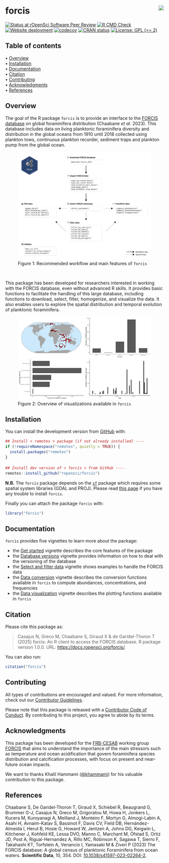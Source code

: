 
<!-- README.md is generated from README.Rmd. Please edit that file -->

# forcis <img src="man/figures/logo.png" height="120px" align="right" style="float:right; height:120px;"/>

<!-- badges: start -->

[![Status at rOpenSci Software Peer
Review](https://badges.ropensci.org/660_status.svg)](https://github.com/ropensci/software-review/issues/660)
[![R CMD
Check](https://github.com/ropensci/forcis/actions/workflows/R-CMD-check.yaml/badge.svg)](https://github.com/ropensci/forcis/actions/workflows/R-CMD-check.yaml)
[![Website
deployment](https://github.com/ropensci/forcis/actions/workflows/pkgdown.yaml/badge.svg)](https://github.com/ropensci/forcis/actions/workflows/pkgdown.yaml)
[![codecov](https://codecov.io/gh/ropensci/forcis/branch/master/graph/badge.svg)](https://codecov.io/gh/ropensci/forcis)
[![CRAN
status](https://www.r-pkg.org/badges/version/forcis)](https://CRAN.R-project.org/package=forcis)
[![License: GPL (\>=
2)](https://img.shields.io/badge/License-GPL%20%28%3E%3D%202%29-blue.svg)](https://choosealicense.com/licenses/gpl-2.0/)
<!-- badges: end -->

## Table of contents

<p align="left">
• <a href="#overview">Overview</a><br> •
<a href="#installation">Installation</a><br> •
<a href="#documentation">Documentation</a><br> •
<a href="#citation">Citation</a><br> •
<a href="#contributing">Contributing</a><br> •
<a href="#acknowledgments">Acknowledgments</a><br> •
<a href="#references">References</a>
</p>

## Overview

The goal of the R package `forcis` is to provide an interface to the
[FORCIS database](https://zenodo.org/doi/10.5281/zenodo.7390791) on
global foraminifera distribution (Chaabane *et al.* 2023). This database
includes data on living planktonic foraminifera diversity and
distribution in the global oceans from 1910 until 2018 collected using
plankton tows, continuous plankton recorder, sediment traps and plankton
pump from the global ocean.

<figure>
<img src="man/figures/workflow.png"
alt="Figure 1: Recommended workflow and main features of forcis" />
<figcaption aria-hidden="true">Figure 1: Recommended workflow and main
features of <code>forcis</code></figcaption>
</figure>

<br/>

This package has been developed for researchers interested in working
with the FORCIS database, even without advanced R skills. It provides
basic functions to facilitate the handling of this large database,
including functions to download, select, filter, homogenize, and
visualize the data. It also enables users to explore the spatial
distribution and temporal evolution of planktonic foraminifera.

<figure>
<img src="man/figures/visualization.png"
alt="Figure 2: Overview of visualizations available in forcis" />
<figcaption aria-hidden="true">Figure 2: Overview of visualizations
available in <code>forcis</code></figcaption>
</figure>

## Installation

You can install the development version from
[GitHub](https://github.com/) with:

``` r
## Install < remotes > package (if not already installed) ----
if (!requireNamespace("remotes", quietly = TRUE)) {
  install.packages("remotes")
}

## Install dev version of < forcis > from GitHub ----
remotes::install_github("ropensci/forcis")
```

**N.B.** The `forcis` package depends on the
[`sf`](https://r-spatial.github.io/sf/) package which requires some
spatial system libraries (GDAL and PROJ). Please read [this
page](https://github.com/r-spatial/sf?tab=readme-ov-file#installing) if
you have any trouble to install `forcis`.

Finally you can attach the package `forcis` with:

``` r
library("forcis")
```

## Documentation

`forcis` provides five vignettes to learn more about the package:

- the [Get
  started](https://docs.ropensci.org/forcis/articles/forcis.html)
  vignette describes the core features of the package
- the [Database
  versions](https://docs.ropensci.org/forcis/articles/database-versions.html)
  vignette provides information on how to deal with the versioning of
  the database
- the [Select and filter
  data](https://docs.ropensci.org/forcis/articles/select-and-filter-data.html)
  vignette shows examples to handle the FORCIS data
- the [Data
  conversion](https://docs.ropensci.org/forcis/articles/data-conversion.html)
  vignette describes the conversion functions available in `forcis` to
  compute abundances, concentrations, and frequencies
- the [Data
  visualization](https://docs.ropensci.org/forcis/articles/data-visualization.html)
  vignette describes the plotting functions available in `forcis`

## Citation

Please cite this package as:

> Casajus N, Greco M, Chaabane S, Giraud X & de Garidel-Thoron T (2025)
> forcis: An R client to access the FORCIS database. R package version
> 1.0.0. URL: <https://docs.ropensci.org/forcis/>.

You can also run:

``` r
citation("forcis")
```

## Contributing

All types of contributions are encouraged and valued. For more
information, check out our [Contributor
Guidelines](https://github.com/ropensci/forcis/blob/main/CONTRIBUTING.md).

Please note that this package is released with a [Contributor Code of
Conduct](https://ropensci.org/code-of-conduct/). By contributing to this
project, you agree to abide by its terms.

## Acknowledgments

This package has been developed for the
[FRB-CESAB](https://www.fondationbiodiversite.fr/en/about-the-foundation/le-cesab/)
working group
[FORCIS](https://www.fondationbiodiversite.fr/en/the-frb-in-action/programs-and-projects/le-cesab/forcis/)
that aims to understand the importance of the main stressors such as
temperature and ocean acidification that govern foraminifera species
distribution and calcification processes, with focus on present and
near-future ocean impacts.

We want to thanks Khalil Hammami
([@khammami](https://github.com/khammami)) for his valuable contribution
to this package.

## References

Chaabane S, De Garidel-Thoron T, Giraud X, Schiebel R, Beaugrand G,
Brummer G-J, Casajus N, Greco M, Grigoratou M, Howa H, Jonkers L, Kucera
M, Kuroyanagi A, Meilland J, Monteiro F, Mortyn G, Almogi-Labin A, Asahi
H, Avnaim-Katav S, Bassinot F, Davis CV, Field DB, Hernández-Almeida I,
Herut B, Hosie G, Howard W, Jentzen A, Johns DG, Keigwin L, Kitchener J,
Kohfeld KE, Lessa DVO, Manno C, Marchant M, Ofstad S, Ortiz JD, Post A,
Rigual-Hernandez A, Rillo MC, Robinson K, Sagawa T, Sierro F, Takahashi
KT, Torfstein A, Venancio I, Yamasaki M & Ziveri P (2023) The FORCIS
database: A global census of planktonic Foraminifera from ocean waters.
**Scientific Data**, 10, 354. DOI:
[10.1038/s41597-023-02264-2](https://doi.org/10.1038/s41597-023-02264-2).
